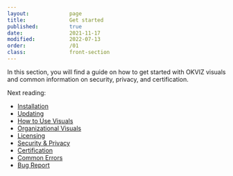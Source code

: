 ```yaml
---
layout:             page
title:              Get started
published:          true
date:               2021-11-17
modified:           2022-07-13
order:              /01
class:              front-section
---
```


In this section, you will find a guide on how to get started with OKVIZ visuals and common information on security, privacy, and certification.

Next reading:

- [Installation](installation.md)
- [Updating](updating.md)
- [How to Use Visuals](how-to-use.md)
- [Organizational Visuals](org-visuals.md)
- [Licensing](licensing.md)
- [Security & Privacy](security.md)
- [Certification](certification.md)
- [Common Errors](errors.md)
- [Bug Report](bugs.md)
